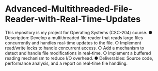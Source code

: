 # Advanced-Multithreaded-File-Reader-with-Real-Time-Updates
This repository is my project for Operating Systems (CSC-204) course. 
● Description: Develop a multithreaded file reader that reads large files concurrently and handles
real-time updates to the file.
○ Implement read/write locks to handle concurrent access.
○ Add a mechanism to detect and handle file modifications in real-time.
○ Implement a buffered reading mechanism to reduce I/O overhead.
● Deliverables: Source code, performance analysis, and a report on real-time file handling.
